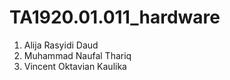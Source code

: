 # TA1920.01.011_hardware

1. Alija Rasyidi Daud
2. Muhammad Naufal Thariq
3. Vincent Oktavian Kaulika
